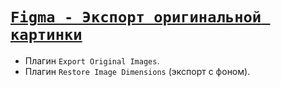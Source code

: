 # [`Figma - Экспорт оригинальной картинки`](./index.md)

- Плагин `Export Original Images`.
- Плагин `Restore Image Dimensions` (экспорт с фоном).
